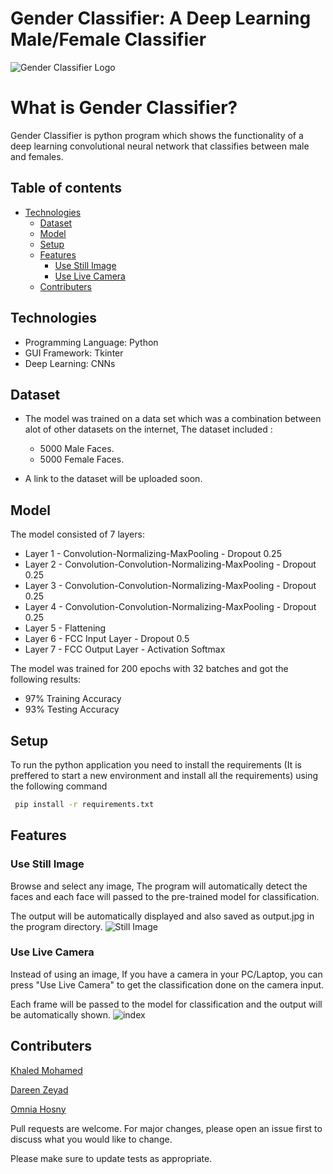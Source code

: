 # Gender Classifier: A Deep Learning Male/Female Classifier

![Gender Classifier Logo](https://user-images.githubusercontent.com/25768661/128627699-8a60f06d-8719-4a64-a2c1-9222cdc36a13.png)

# What is Gender Classifier? 
Gender Classifier is python program which shows the functionality of a deep learning convolutional neural network that classifies between male and females.

## Table of contents
* [Technologies](#technologies)
  * [Dataset](#dataset)
  * [Model](#model)
  * [Setup](#setup)
  * [Features](#features)
    + [Use Still Image](#use-still-image)
    + [Use Live Camera](#use-live-camera)
  * [Contributers](#contributers)

## Technologies
* Programming Language: Python 
* GUI Framework: Tkinter
* Deep Learning: CNNs

## Dataset
* The model was trained on a data set which was a combination between alot of other datasets on the internet, The dataset included :
  * 5000 Male Faces.
  * 5000 Female Faces.

* A link to the dataset will be uploaded soon.
## Model
The model consisted of 7 layers:
* Layer 1 - Convolution-Normalizing-MaxPooling - Dropout 0.25
* Layer 2 - Convolution-Convolution-Normalizing-MaxPooling - Dropout 0.25
* Layer 3 - Convolution-Convolution-Normalizing-MaxPooling - Dropout 0.25
* Layer 4 - Convolution-Convolution-Normalizing-MaxPooling - Dropout 0.25
* Layer 5 - Flattening
* Layer 6 - FCC Input Layer - Dropout 0.5
* Layer 7 - FCC Output Layer - Activation Softmax

The model was trained for 200 epochs with 32 batches and got the following results:
* 97% Training Accuracy
* 93% Testing Accuracy

## Setup

To run the python application you need to install the requirements (It is preffered to start a new environment and install all the requirements) using the following command

```bash
 pip install -r requirements.txt
```



## Features
### Use Still Image
Browse and select any image, The program will automatically detect the faces and each face will passed to the pre-trained model for classification.

The output will be automatically displayed and also saved as output.jpg in the program directory.
![Still Image](https://user-images.githubusercontent.com/25768661/128628260-2ff43600-1fba-4f48-8717-1cc643d43f1b.gif)
### Use Live Camera
Instead of using an image, If you have a camera in your PC/Laptop, you can press "Use Live Camera" to get the classification done on the camera input.

Each frame will be passed to the model for classification and the output will be automatically shown.
![index](https://user-images.githubusercontent.com/25768661/128634496-15bd98da-2a4f-45a2-924c-7342e8a85550.png)


## Contributers
[Khaled Mohamed](https://github.com/Khaledmohamedrefaat)

[Dareen Zeyad](https://github.com/DareenZeyad)

[Omnia Hosny](https://github.com/OmniaHQ)

Pull requests are welcome. For major changes, please open an issue first to discuss what you would like to change.

Please make sure to update tests as appropriate.


